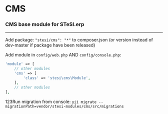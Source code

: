 # CMS

### CMS base module for STeSI.erp

--------

Add package: `"stesi/cms": "*"` to composer.json (or version instead of dev-master if package have been released)

Add module in `config/web.php` AND `config/console.php`:

```php
'module' => [
    // other modules
    'cms' => [
        'class' => 'stesi\cms\Module', 
    ],
    // other modules
],
```

123Run migration from console: `yii migrate --migrationPath=vendor/stesi-modules/cms/src/migrations`

